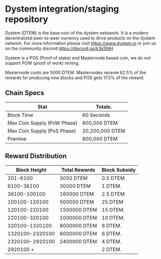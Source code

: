 Dystem integration/staging repository
=====================================

Dystem (DTEM) is the base coin of the dystem netowork. It is a modern decentralized peer-to-peer currency used to drive products on the dystem network. For more information please visit https://www.dystem.io or join us on the community discord https://discord.gg/k3s5fdH

Dystem is a POS (Proof of stake) and Masternode based coin, we do not support POW (proof of work) mining. 

Masternode costs are 5000 DTEM. Masternodes recevie 82.5% of the rewards for producing new blocks and POS gets 17.5% of the reward.

## Chain Specs

| **Stat**                    | **Totals**.     |
|-----------------------------|-----------------|
| Block Time                  | 60 Seconds      |
| Max Coin Supply (PoW Phase) | 800,000 DTEM    |
| Max Coin Supply (PoS Phase) | 20,200,000 DTEM |
| Premine                     | 800,000 DTEM    |

## Reward Distribution

| **Block Height** | **Total Rewards** | **Block Subsidy** |
|------------------|-------------------|-------------------|
| 201-6100         | 3050 DTEM         | 0.5 DTEM          |
| 6100-36100       | 30000 DTEM        | 1 DTEM.           |    
| 36100-100100     | 160000 DTEM       | 2.5 DTEM          |
| 100100-120100    | 500000 DTEM       | 25 DTEM           |  
| 120100-220100    | 1500000 DTEM      | 15 DTEM.          |
| 220100-320100    | 1000000 DTEM      | 10 DTEM.          |
| 320100-1320100   | 8000000 DTEM      | 8 DTEM.           |
| 1320100-2320100  | 6000000 DTEM      | 6 DTEM.           |	
| 2320100-2920100  | 2400000 DTEM      | 4 DTEM.           |
| 2920100 +        |                   | 2 DTEM.           |	 
